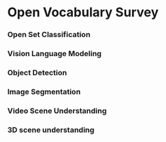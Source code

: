 # Open Vocabulary Survey


### Open Set Classification 

### Vision Language Modeling 


### Object Detection


### Image Segmentation


### Video Scene Understanding


### 3D scene understanding 


